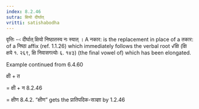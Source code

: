 ```yaml
---
index: 8.2.46
sutra: क्षियो दीर्घात्‌
vritti: satishabodha
---
```






वृत्तिः --ः दीर्घात् क्षियो निष्‍ठातस्‍य नः स्‍यात् । A नकार: is the replacement in place of a तकार: of a निष्ठा affix (ref. 1.1.26) which immediately follows the verbal root √क्षि (क्षि क्षये १. २६९, क्षि निवासगत्योः ६. १४३) (the final vowel of) which has been elongated.


Example continued from 6.4.60


क्षी + त

= क्षी + न 8.2.46

= क्षीण 8.4.2. “क्षीण” gets the प्रातिपदिक-सञ्ज्ञा by 1.2.46


